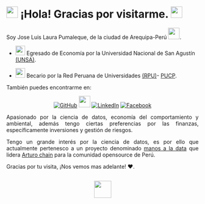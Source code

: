 <h1><img src="https://emojipedia-us.s3.dualstack.us-west-1.amazonaws.com/thumbs/60/samsung/161/penguin_1f427.png" width="30"/> ¡Hola! Gracias por visitarme. <img src="https://i.pinimg.com/originals/c9/bb/a7/c9bba74f2ce4d014abec8fd49ffea89a.png" width="30"/> </h1>

Soy Jose Luis Laura Pumaleque, de la ciudad de Arequipa-Perú <img src="https://i.pinimg.com/originals/5d/e9/b2/5de9b27b72163566084f3d1c90e745a6.jpg" width="30"/>.

- <img src="https://images.vexels.com/media/users/3/166359/isolated/preview/ea28125d2f7eb8513f8c762ff7fd6d3e-sombrero-de-graduaci--n-y-silueta-de-diploma-by-vexels.png" width="25"/> Egresado de Economía por la Universidad Nacional de San Agustín [(UNSA)](https://www.unsa.edu.pe/).

- <img src="https://image.jimcdn.com/app/cms/image/transf/dimension=210x1024:format=jpg/path/s02ea4150d20a8396/image/i815f95a8f207efb8/version/1336505385/image.jpg" width="25"/> Becario por la Red Peruana de Universidades [(RPU)](http://rpu.edu.pe/)- [PUCP](https://www.pucp.edu.pe/).

También puedes encontrarme en:

<div align="center">

<a href="https://github.com/JoseLuisLP" target="_blank"><img src="https://img.shields.io/badge/GitHub-%2312100E.svg?&style=for-the-badge&logo=Github&logoColor=white" alt="GitHub"/></a> <a 
href="https://rpubs.com/JLLP"><img src="https://www.rstudio.com/wp-content/uploads/2014/06/RStudio-Ball.png" width="30" /></a> <a 
href="https://www.linkedin.com/in/jose-luis-laura-pumaleque/" target="_blank"><img src="https://img.shields.io/badge/linkedin-%230077B5.svg?&style=for-the-badge&logo=linkedin&logoColor=white" alt="LinkedIn"/></a> <a href="https://web.facebook.com/JLuisLauraPx100U" target="_blank"><img src="https://img.shields.io/badge/Facebook-%230077B5.svg?&style=for-the-badge&logo=facebook&logoColor=white" alt="Facebook"/></a>

</div>

<div style="text-align: justify">

Apasionado por la ciencia de datos, economía del comportamiento y ambiental, además tengo ciertas preferencias por las finanzas, específicamente inversiones y gestión de riesgos.

Tengo un grande interés por la ciencia de datos, es por ello que actualmente pertenesco a un proyecto denominado [manos a la data](https://github.com/manosaladata) que lidera [Arturo chain](https://github.com/arturochian) para la comunidad opensource de Perú.

<div/>


Gracias por tu visita, ¡Nos vemos mas adelante! ❤️.
<div align="center">

<h2><img src="https://emojipedia-us.s3.dualstack.us-west-1.amazonaws.com/thumbs/120/facebook/230/penguin_1f427.png" width="45"/> </h2>

<div/>

<!--
# todo esto no esta siendo interpretado por R
-->
